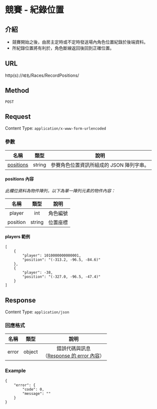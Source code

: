 # 競賽 - 紀錄位置

## 介紹

- 競賽開始之後，由房主定時或不定時發送場內角色位置紀錄於後端資料。
- 所紀錄位置將有利於，角色斷線返回後回到正確位置。

## URL

http(s)://`域名`/Races/RecordPositions/

## Method

`POST`

## Request

Content Type: `application/x-www-form-urlencoded`

### 參數

| 名稱 | 類型 | 說明 |
|:-:|:-:|:-:|
| [positions](#positions) | string | 參賽角色位置資訊所組成的 JSON 陣列字串。 |

#### <span id="positions"> positions 內容</span>

_此欄位資料為物件陣列，以下為單一陣列元素的物件內容：_

| 名稱 | 類型 | 說明 |
|:-:|:-:|:-:|
| player | int | 角色編號 |
| position | string | 位置座標 |

#### players 範例

	[
	    {
	        "player": 1010000000000001,
	        "position": "(-313.2, -96.5, -84.6)"
	    },
	    {
	        "player": -38,
	        "position": "(-327.0, -96.5, -47.4)"
	    }
	]

## Response

Content Type: `application/json`

### 回應格式

| 名稱 | 類型 | 說明 |
|:-:|:-:|:-:|
| error | object | 錯誤代碼與訊息<br>（[Response 的 error 內容](../response.md#error)） |

### Example

	{
	    "error": {
	        "code": 0,
	        "message": ""
	    }
	}